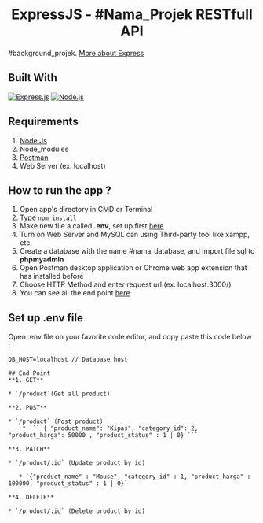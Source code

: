 <h1 align="center">ExpressJS - #Nama_Projek RESTfull API</h1>

#background_projek. [More about Express](https://en.wikipedia.org/wiki/Express.js)

## Built With

[![Express.js](https://img.shields.io/badge/Express.js-4.x-orange.svg?style=rounded-square)](https://expressjs.com/en/starter/installing.html)
[![Node.js](https://img.shields.io/badge/Node.js-v.12.13-green.svg?style=rounded-square)](https://nodejs.org/)

## Requirements

1. <a href="https://nodejs.org/en/download/">Node Js</a>
2. Node_modules
3. <a href="https://www.getpostman.com/">Postman</a>
4. Web Server (ex. localhost)

## How to run the app ?

1. Open app's directory in CMD or Terminal
2. Type `npm install`
3. Make new file a called **.env**, set up first [here](#set-up-env-file)
4. Turn on Web Server and MySQL can using Third-party tool like xampp, etc.
5. Create a database with the name #nama_database, and Import file sql to **phpmyadmin**
6. Open Postman desktop application or Chrome web app extension that has installed before
7. Choose HTTP Method and enter request url.(ex. localhost:3000/)
8. You can see all the end point [here](#end-point)

## Set up .env file

Open .env file on your favorite code editor, and copy paste this code below :

````
DB_HOST=localhost // Database host

## End Point
**1. GET**

* `/product`(Get all product)

**2. POST**

* `/product` (Post product)
    * ``` { "product_name": "Kipas", "category_id": 2, "product_harga": 50000 , "product_status" : 1 | 0} ```

**3. PATCH**

* `/product/:id` (Update product by id)

   * `{"product_name" : "Mouse", "category_id" : 1, "product_harga" : 100000, "product_status" : 1 | 0}`

**4. DELETE**

* `/product/:id` (Delete product by id)
````
